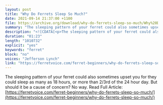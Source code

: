 ```yaml
---
layout: post
title: "Why Do Ferrets Sleep So Much?"
date: 2021-09-14 21:37:00 +1100
file: https://archive.org/download/why-do-ferrets-sleep-so-much/Why%20Do%20Ferrets%20Sleep%20So%20Much.mp3
summary: "The sleeping pattern of your ferret could also sometimes upset you for they could sleep as many as 18 hours, or more than 2/3rd of the 24 hour day."
description: "<![CDATA[<p>The sleeping pattern of your ferret could also sometimes upset you for they could sleep as many as 18 hours, or more than 2/3rd of the 24 hour day. But should it be a cause of concern? No way. Read Full Article: <a href='https://ferretvoice.com/ferret-beginners/why-do-ferrets-sleep-so-much/'>https://ferretvoice.com/ferret-beginners/why-do-ferrets-sleep-so-much/</a></p>]]>"
duration: "01:23" 
length: "1010732"
explicit: "yes" 
keywords: "ferret"
block: "no" 
voices: "Jefferson Lynch"
link: "https://ferretvoice.com/ferret-beginners/why-do-ferrets-sleep-so-much/"
---
```


The sleeping pattern of your ferret could also sometimes upset you for they could sleep as many as 18 hours, or more than 2/3rd of the 24 hour day. But should it be a cause of concern? No way. Read Full Article: [https://ferretvoice.com/ferret-beginners/why-do-ferrets-sleep-so-much/](https://ferretvoice.com/ferret-beginners/why-do-ferrets-sleep-so-much/)

